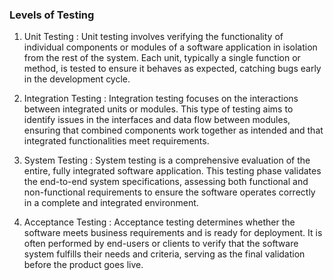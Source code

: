 ### Levels of Testing

1. Unit Testing : Unit testing involves verifying the functionality of individual components or modules of a software application in isolation from the rest of the system. Each unit, typically a single function or method, is tested to ensure it behaves as expected, catching bugs early in the development cycle.

2. Integration Testing : Integration testing focuses on the interactions between integrated units or modules. This type of testing aims to identify issues in the interfaces and data flow between modules, ensuring that combined components work together as intended and that integrated functionalities meet requirements.

3. System Testing : System testing is a comprehensive evaluation of the entire, fully integrated software application. This testing phase validates the end-to-end system specifications, assessing both functional and non-functional requirements to ensure the software operates correctly in a complete and integrated environment.

4. Acceptance Testing : Acceptance testing determines whether the software meets business requirements and is ready for deployment. It is often performed by end-users or clients to verify that the software system fulfills their needs and criteria, serving as the final validation before the product goes live.
